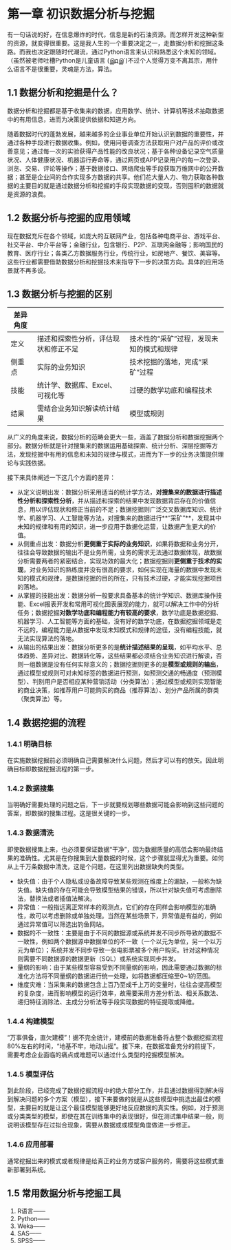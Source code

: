 # 第一章	初识数据分析与挖掘

​        有一句话说的好，在信息爆炸的时代，信息是新的石油资源。而怎样开发这种新型的资源，就变得很重要。这是我人生的一个重要决定之一，走数据分析和挖掘这条路。而我也决定跟随时代潮流，通过Python语言来认识和熟悉这个未知的领域。（虽然被老师吐槽Python是儿童语言   (இдஇ`)不过个人觉得万变不离其宗，用什么语言不是很重要，灵魂是方法，算法。

## 1.1	数据分析和挖掘是什么？

​        数据分析和挖掘都是基于收集来的数据，应用数学、统计、计算机等技术抽取数据中的有用信息，进而为决策提供依据和知道方向。

​        随着数据时代的蓬勃发展，越来越多的企业事业单位开始认识到数据的重要性，并通过各种手段进行数据收集。例如，使用问卷调查方法获取用户对产品的评价或改善意见；通过每一次的实验获得产品性能的改良状况；基于各种设备记录空气质量状况、人体健康状况、机器运行寿命等，通过网页或APP记录用户的每一次登录、浏览、交易、评论等操作；基于数据接口、网络爬虫等手段获取万维网中的公开数据；甚至是企业间的合作实现多方数据的共享。他们花大量人力、物力获取各种数据的主要目的就是通过数据分析和挖掘的手段实现数据的变现，否则囤积的数据就是资源的浪费。 

##    1.2	数据分析与挖掘的应用领域

​        现在数据充斥在各个领域，如庞大的互联网产业，包括各种电商平台、游戏平台、社交平台、中介平台等；金融行业，包含银行、P2P、互联网金融等；影响国民的教育、医疗行业；各类乙方数据服务行业，传统行业，如房地产、餐饮、美容等。这些行业都需要借助数据分析和挖掘技术来指导下一步的决策方向。具体的应用场景就不再多说。

## 1.3	数据分析与挖掘的区别

| 差异角度 |                                      |                                          |
| -------- | ------------------------------------ | ---------------------------------------- |
| 定义     | 描述和探索性分析，评估现状和修正不足 | 技术性的“采矿”过程，发现未知的模式和规律 |
| 侧重点   | 实际的业务知识                       | 技术挖掘的落地，完成“采矿”过程           |
| 技能     | 统计学、数据库、Excel、可视化等      | 过硬的数学功底和编程技术                 |
| 结果     | 需结合业务知识解读统计结果           | 模型或规则                               |

​        从广义的角度来说，数据分析的范畴会更大一些，涵盖了数据分析和数据挖掘两个部分。数据分析就是针对搜集来的数据运用基础探索、统计分析、深层挖掘等方法，发现挖掘中有用的信息和未知的规律与模式，进而为下一步的业务决策提供理论与实践依据。

接下来具体阐述一下这几个方面的差异：

- 从定义说明出发：数据分析采用适当的统计学方法，**对搜集来的数据进行描述性分析和探索性分析**，并从描述和探索的结果中发现数据背后存在的价值信息，用以评估现状和修正当前的不足；数据挖掘则广泛交叉数据库知识、统计学、机器学习、人工智能等方法，对搜集来的数据进行**“采矿”**，发现其中未知的规律和有用的知识，进一步应用于数据化运营，让数据产生更大的价值。
- 从侧重点出发：数据分析**更侧重于实际的业务知识**，如果将数据和业务分开，往往会导致数据的输出不是业务所需，业务的需求无法通过数据体现，故数据分析需要两者的紧密结合，实现功效的最大化；数据挖掘则**更侧重于技术的实现**，对业务知识的熟练度并没有很高的要求，如何实现在海量的数据中发现未知的模式和规律，是数据挖掘的目的所在，只有技术过硬，才能实现挖掘项目的落地。
- 从掌握的技能出发：数据分析一般要求具备基本的统计学知识、数据库操作技能、Excel报表开发和常用可视化图表展现的能力，就可以解决工作中的分析任务；数据挖掘**对数学功底和编程能力有较高的要求**，数学功底是数据挖掘、机器学习、人工智能等方面的基础，没有好的数学功底，在数据挖掘领域是走不远的，编程能力是从数据中发现未知模式和规律的途径，没有编程技能，就无法实现算法的落地。
- 从输出的结果出发：数据分析更多的是**统计描述结果的呈现**，如平均水平、总体趋势、差异对比、数据转化等，这些结果都必须结合业务知识进行解读，否则一组数据是没有任何实际意义的；数据挖掘则更多的是**模型或规则的输出**，通过模型或规则可对未知标签的数据进行预测，如预测交通的畅通度（预测模型）、判别用户是否相应某种营销活动（分类算法）；通过模型或规则实现智能的商业决策，如推荐用户可能购买的商品（推荐算法）、划分产品所属的群类（聚类算法）等。

## 1.4    数据挖掘的流程

### 1.4.1    明确目标

​        在实施数据挖掘前必须明确自己需要解决什么问题，然后才可以有的放矢。因此明确目标即数据挖掘流程的第一步。

### 1.4.2    数据搜集

​        当明确好需要处理的问题之后，下一步就要规划哪些数据可能会影响到这些问题的答案，即数据的搜集过程。这是很关键的一步。

### 1.4.3    数据清洗

即使数据搜集上来，也必须要保证数据“干净”，因为数据质量的高低会影响最终结果的准确性。尤其是在你搜集到大量数据的时候，这个步骤就显得尤为重要。如何从上千万条数据中清洗，这是个问题。在这里列出数据缺失的类型。

- 缺失值：由于个人隐私或设备故障导致某些观测在维度上的漏缺，一般称为缺失值。缺失值的存在可能会导致模型结果的错误，所以针对缺失值可考虑删除法，替换法或者插值法解决。
- 异常值：一般指远离正常样本的观测点，它们的存在同样会影响模型的准确性，故可以考虑删除或单独处理。当然在某些场景下，异常值是有益的，例如通过异常值可以筛选出钓鱼网站。
- 数据的不一致性：主要是由于不同的数据源或系统并发不同步所导致的数据不一致性，例如两个数据源中数据单位的不一致（一个以元为单位，另一个以万元为单位）；系统并发不同步导致一张电影票被多个用户购买。针对这种情况则需要不同数据源的数据更新（SQL）或系统实现同步并发。
- 量纲的影响：由于某些模型容易受到不同量纲的影响，因此需要通过数据的标准化方法将不同量纲的数据进行统一处理，如将数据都压缩至0~1的范围。
- 维度灾难：当采集来的数据包含上百乃至成千上万的变量时，往往会提高模型的复杂度，进而影响模型的运行效率，故需要采用方差分析法、相关系数法、递归特征消除法、主成分分析法等手段实现数据的特征提取或降维。

### 1.4.4    构建模型

​        “万事俱备，直欠建模”！据不完全统计，建模前的数据准备将占整个数据挖掘流程80%左右的时间，“地基不牢，地动山摇“。接下来，在数据准备充分的前提下，需要考虑企业面临的痛点或难题可以通过什么类型的挖掘模型解决。

### 1.4.5    模型评估

​        到此阶段，已经完成了数据挖掘流程中的绝大部分工作，并且通过数据得到解决得到解决问题的多个方案（模型），接下来要做的就是从这些模型中挑选出最佳的模型，主要目的就是让这个最佳模型能够更好地反应数据的真实性。例如，对于预测或分类类型的模型，即使在其在训练集中的表现很好，但在测试集中结果一般，则说明该模型存在过拟合现象，需要从数据或或模型角度做进一步修正。

### 1.4.6    应用部署

​        通常挖掘出来的模式或者规律是给真正的业务方或客户服务的，需要将这些模式重新部署到系统。

## 1.5     常用数据分析与挖掘工具

1. R语言——
2. Python——
3. Weka——
4. SAS——
5. SPSS——
